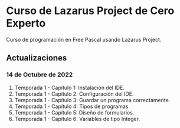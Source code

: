 # Curso de Lazarus Project de Cero Experto

Curso de programación en Free Pascal usando Lazarus Project.

## Actualizaciones

### 14 de Octubre de 2022

1. Temporada 1 - Capítulo 1: Instalación del IDE.
2. Temporada 1 - Capítulo 2: Configuración del IDE.
3. Temporada 1 - Capítulo 3: Guardar un programa correctamente.
4. Temporada 1 - Capítulo 4: Tipos de programas
5. Temporada 1 - Capítulo 5: Diseño de formularios.
6. Temporada 1 - Capítulo 6: Variables de tipo Integer.

